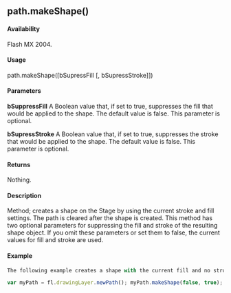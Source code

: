 ## path.makeShape()

#### Availability

Flash MX 2004.

#### Usage

path.makeShape([bSupressFill [, bSupressStroke]])

#### Parameters

**bSuppressFill** A Boolean value that, if set to true, suppresses the fill that would be applied to the shape. The default value is false. This parameter is optional.

**bSupressStroke** A Boolean value that, if set to true, suppresses the stroke that would be applied to the shape. The default value is false. This parameter is optional.

#### Returns

Nothing.

#### Description

Method; creates a shape on the Stage by using the current stroke and fill settings. The path is cleared after the shape is created. This method has two optional parameters for suppressing the fill and stroke of the resulting shape object. If you omit these parameters or set them to false, the current values for fill and stroke are used.

#### Example

```javascript
The following example creates a shape with the current fill and no stroke:

var myPath = fl.drawingLayer.newPath(); myPath.makeShape(false, true);

```